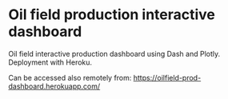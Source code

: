 # Oil field production interactive dashboard

Oil field interactive production dashboard using Dash and Plotly. Deployment with Heroku.

Can be accessed also remotely from: https://oilfield-prod-dashboard.herokuapp.com/
